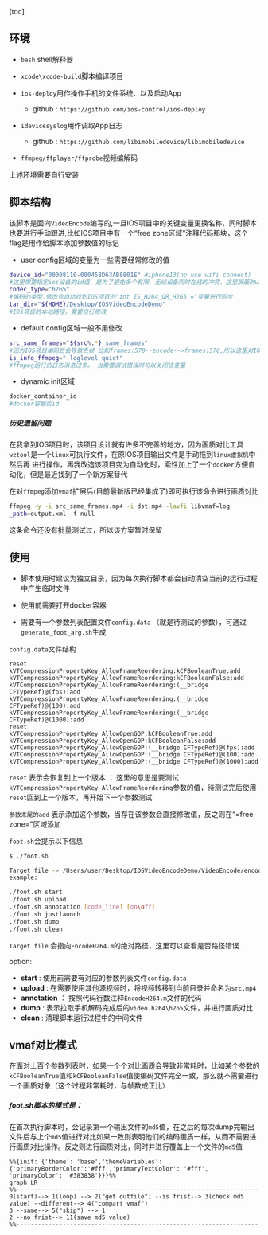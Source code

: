 [toc]

## 环境

- `bash` shell解释器

- `xcode\xcode-build`脚本编译项目

- `ios-deploy`用作操作手机的文件系统、以及启动App

  - github : `https://github.com/ios-control/ios-deploy`

- `idevicesyslog`用作调取App日志

  - github : `https://github.com/libimobiledevice/libimobiledevice`

- `ffmpeg/ffplayer/ffprobe`视频编解码

上述环境需要自行安装

## 脚本结构

该脚本是面向`VideoEncode`编写的,一旦IOS项目中的关键变量更换名称，同时脚本也要进行手动跟进,比如IOS项目中有一个“free zone区域”注释代码那块，这个flag是用作给脚本添加参数值的标记

- user config区域的变量为一些需要经常修改的值

```bash
device_id="00008110-000458D63AB8801E" #iphone13(no use wifi connect)
#这里需要指定ios设备的id值，是为了避免多个有限、无线设备同时在线的冲突，这里屏蔽的wifi设备
codec_type="h265" 
#编码的类型,修改会自动找到IOS项目的"int IS_H264_OR_H265 ="变量进行同步
tar_dir="${HOME}/Desktop/IOSVideoEncodeDemo"
#IOS项目的本地路径，需要自行修改
```

- default config区域一般不用修改

```bash
src_same_frames="${src%.*}_same_frames"
#因为IOS项目编码后会导致丢帧 比如frames:578--encode-->frames:570,所以这里对IOS项目中输出文件和输入文件做一个统一帧数的操作
is_info_ffmpeg="-loglevel quiet"
#ffmpeg运行的日志消息过多。 当需要调试错误时可以关闭该变量
```

- dynamic init区域

```bash
docker_container_id
#docker容器的id
```

##### 历史遗留问题

在我拿到IOS项目时，该项目设计就有许多不完善的地方，因为画质对比工具`wztool`是一个`linux`可执行文件，在原IOS项目输出文件是手动拖到`linux虚拟机`中然后再 进行操作，再我改造该项目变为自动化时，索性加上了一个`docker`方便自动化，但是最近找到了一个新方案替代

在对`ffmpeg`添加`vmaf`扩展后(目前最新版已经集成了)即可执行该命令进行画质对比

```bash
ffmpeg -y -i src_same_frames.mp4 -i dst.mp4 -lavfi libvmaf=log
_path=output.xml -f null -
```

这条命令还没有批量测试过，所以该方案暂时保留



## 使用

- 脚本使用时建议为独立目录，因为每次执行脚本都会自动清空当前的运行过程中产生临时文件

- 使用前需要打开docker容器

- 需要有一个参数列表配置文件`config.data` （就是待测试的参数），可通过`generate_foot_arg.sh`生成

  

`config.data`文件结构

```less
reset
kVTCompressionPropertyKey_AllowFrameReordering:kCFBooleanTrue:add
kVTCompressionPropertyKey_AllowFrameReordering:kCFBooleanFalse:add
kVTCompressionPropertyKey_AllowFrameReordering:(__bridge CFTypeRef)@(fps):add
kVTCompressionPropertyKey_AllowFrameReordering:(__bridge CFTypeRef)@(100):add
kVTCompressionPropertyKey_AllowFrameReordering:(__bridge CFTypeRef)@(1000):add
reset
kVTCompressionPropertyKey_AllowOpenGOP:kCFBooleanTrue:add
kVTCompressionPropertyKey_AllowOpenGOP:kCFBooleanFalse:add
kVTCompressionPropertyKey_AllowOpenGOP:(__bridge CFTypeRef)@(fps):add
kVTCompressionPropertyKey_AllowOpenGOP:(__bridge CFTypeRef)@(100):add
kVTCompressionPropertyKey_AllowOpenGOP:(__bridge CFTypeRef)@(1000):add
```

`reset` 表示会恢复到上一个版本 ： 这里的意思是要测试`kVTCompressionPropertyKey_AllowFrameReordering`参数的值，待测试完后使用`reset`回到上一个版本，再开始下一个参数测试

`参数末尾的add` 表示添加这个参数，当存在该参数会直接修改值，反之则在“=free zone="区域添加



`foot.sh`会提示以下信息

```bash
$ ./foot.sh                                    

Target file -> /Users/user/Desktop/IOSVideoEncodeDemo/VideoEncode/encode/EncodeH264.m
example:

./foot.sh start
./foot.sh upload
./foot.sh annotation [code_line] [on\off]
./foot.sh justlaunch
./foot.sh dump
./foot.sh clean
```

`Target file` 会指向`EncodeH264.m`的绝对路径，这里可以查看是否路径错误

option:

- **start** : 使用前需要有对应的参数列表文件`config.data`
- **upload** : 在需要使用其他源视频时，将视频转移到当前目录并命名为`src.mp4`
- **annotation** ： 按照代码行数注释`EncodeH264.m`文件的代码
- **dump** : 表示拉取手机解码完成后的`video.h264\h265`文件，并进行画质对比
- **clean** : 清理脚本运行过程中的中间文件

## vmaf对比模式

在面对上百个参数列表时，如果一个个对比画质会导致非常耗时，比如某个参数的`kCFBooleanTrue`值和`kCFBooleanFalse`值使编码文件完全一致，那么就不需要进行一个画质对象（这个过程非常耗时，与帧数成正比）

##### foot.sh脚本的模式是：

在首次执行脚本时，会记录第一个输出文件的`md5`值，在之后的每次dump完输出文件后与上个`md5`值进行对比如果一致则表明他们的编码画质一样，从而不需要进行画质对比操作。反之则进行画质对比，同时并进行覆盖上一个文件的`md5`值


```mermaid
%%{init: {'theme': 'base','themeVariables': {'primaryBorderColor':'#fff','primaryTextColor': '#fff', 'primaryColor': '#383838'}}}%%
graph LR
%%--------------------------------------------------------------------
0(start)--> 1(loop) --> 2("get outfile") --is frist--> 3(check md5 value) --different--> 4("compart vmaf")
3 --same--> 5("skip") --> 1
2 --no frist--> 11(save md5 value)
%%--------------------------------------------------------------------
```




